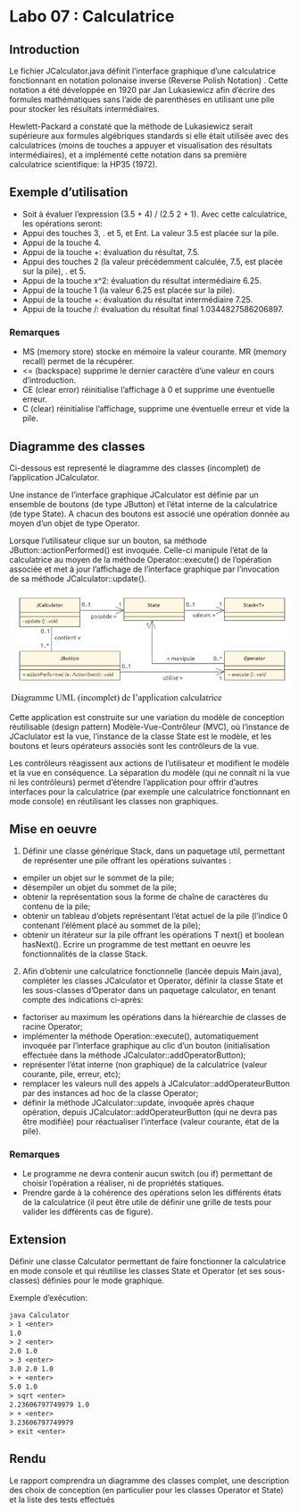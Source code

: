 # Labo 07 : Calculatrice

## Introduction

Le fichier JCalculator.java définit l’interface graphique d’une calculatrice fonctionnant 
en notation polonaise inverse (Reverse Polish Notation) . Cette notation a été développée en
1920 par Jan Lukasiewicz afin d’écrire des formules mathématiques sans l’aide de
parenthèses en utilisant une pile pour stocker les résultats intermédiaires.

Hewlett-Packard a constaté que la méthode de Lukasiewicz serait supérieure aux formules
algébriques standards si elle était utilisée avec des calculatrices (moins de touches a appuyer
et visualisation des résultats intermédiaires), et a implémenté cette notation dans sa première
calculatrice scientifique: la HP35 (1972).

## Exemple d’utilisation

- Soit à évaluer l’expression (3.5 + 4) / (2.5 2 + 1). Avec cette calculatrice, les opérations seront:
- Appui des touches 3, . et 5, et Ent. La valeur 3.5 est placée sur la pile.
- Appui de la touche 4.
- Appui de la touche +: évaluation du résultat, 7.5.
- Appui des touches 2 (la valeur précédemment calculée, 7.5, est placée sur la pile), . et 5.
- Appui de la touche x^2: évaluation du résultat intermédiaire 6.25.
- Appui de la touche 1 (la valeur 6.25 est placée sur la pile). 
- Appui de la touche +: évaluation du résultat intermédiaire 7.25.
- Appui de la touche /: évaluation du résultat final 1.0344827586206897.

### Remarques
- MS (memory store) stocke en mémoire la valeur courante. MR (memory recall) permet de la récupérer.
- <= (backspace) supprime le dernier caractère d’une valeur en cours d’introduction.
- CE (clear error) réinitialise l’affichage à 0 et supprime une éventuelle erreur.
- C (clear) réinitialise l’affichage, supprime une éventuelle erreur et vide la pile.

## Diagramme des classes
Ci-dessous est representé le diagramme des classes (incomplet) de l’application
JCalculator.

Une instance de l’interface graphique JCalculator est définie par un ensemble de boutons
(de type JButton) et l’état interne de la calculatrice (de type State). A chacun des boutons
est associé une opération donnée au moyen d’un objet de type Operator.

Lorsque l’utilisateur clique sur un bouton, sa méthode JButton::actionPerformed() est
invoquée. Celle-ci manipule l’état de la calculatrice au moyen de la méthode
Operator::execute() de l’opération associée et met à jour l’affichage de l’interface
graphique par l’invocation de sa méthode JCalculator::update().

<img src="uml.png" height="200">

Cette application est construite sur une variation du modèle de conception réutilisable (design
pattern) Modèle-Vue-Contrôleur (MVC), où l’instance de JCaclulator est la vue,
l’instance de la classe State est le modèle, et les boutons et leurs opérateurs associés sont les
contrôleurs de la vue.

Les contrôleurs réagissent aux actions de l’utilisateur et modifient le modèle et la vue en
conséquence. La séparation du modèle (qui ne connaît ni la vue ni les contrôleurs) permet
d’étendre l’application pour offrir d’autres interfaces pour la calculatrice (par exemple une
calculatrice fonctionnant en mode console) en réutilisant les classes non graphiques.

## Mise en oeuvre
1. Définir une classe générique Stack, dans un paquetage util, permettant de représenter une pile offrant les opérations suivantes :

- empiler un objet sur le sommet de la pile;
- désempiler un objet du sommet de la pile; 
- obtenir la représentation sous la forme de chaîne de caractères du contenu de la pile; 
- obtenir un tableau d’objets représentant l’état actuel de la pile (l’indice 0 contenant l’élément placé au sommet de la pile);
- obtenir un itérateur sur la pile offrant les opérations T next() et boolean hasNext(). Ecrire un programme de test mettant en oeuvre les fonctionnalités de la classe Stack.

2. Afin d’obtenir une calculatrice fonctionnelle (lancée depuis Main.java), compléter les classes JCalculator et Operator, définir la classe State et les sous-classes d’Operator dans un paquetage calculator, en tenant compte des indications ci-après:

- factoriser au maximum les opérations dans la hiérearchie de classes de racine Operator;
- implémenter la méthode Operation::execute(), automatiquement invoquée par l’interface graphique au clic d’un bouton (initialisation effectuée dans la méthode JCalculator::addOperatorButton);
- représenter l’état interne (non graphique) de la calculatrice (valeur courante, pile, erreur, etc);
- remplacer les valeurs null des appels à JCalculator::addOperateurButton par des instances ad hoc de la classe Operator; 
- définir la méthode JCalculator::update, invoquée après chaque opération, depuis JCalculator::addOperateurButton (qui ne devra pas être modifiée) pour réactualiser l’interface (valeur courante, état de la pile).

### Remarques
- Le programme ne devra contenir aucun switch (ou if) permettant de choisir l’opération a réaliser, ni de propriétés statiques.
- Prendre garde à la cohérence des opérations selon les différents états de la calculatrice (il peut être utile de définir une grille de tests pour valider les différents cas de figure).

## Extension

Définir une classe Calculator permettant de faire fonctionner la calculatrice en mode
console et qui réutilise les classes State et Operator (et ses sous-classes) définies pour le
mode graphique.

Exemple d’exécution:

    java Calculator
    > 1 <enter>
    1.0
    > 2 <enter>
    2.0 1.0
    > 3 <enter>
    3.0 2.0 1.0
    > + <enter>
    5.0 1.0
    > sqrt <enter>
    2.23606797749979 1.0
    > + <enter>
    3.23606797749979
    > exit <enter>
## Rendu
   
Le rapport comprendra un diagramme des classes complet, une description des choix de
conception (en particulier pour les classes Operator et State) et la liste des tests effectués
